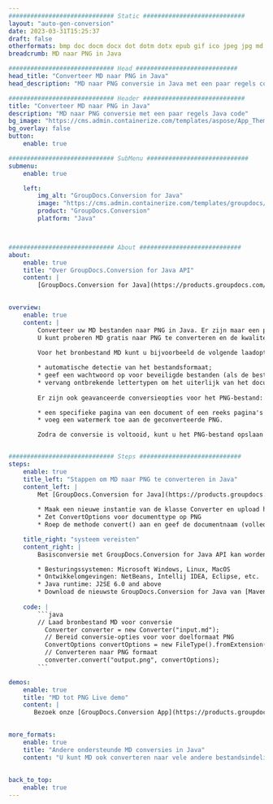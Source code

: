 ```yaml
---
############################# Static ############################
layout: "auto-gen-conversion"
date: 2023-03-31T15:25:37
draft: false
otherformats: bmp doc docm docx dot dotm dotx epub gif ico jpeg jpg md odt ott pdf png psd rtf tex tif tiff txt xps
breadcrumb: MD naar PNG in Java

############################# Head ############################
head_title: "Converteer MD naar PNG in Java"
head_description: "MD naar PNG conversie in Java met een paar regels code. Converteer meer dan 160 bestandsindelingen met de GroupDocs-documentconversie-API voor Java"

############################# Header ############################
title: "Converteer MD naar PNG in Java"
description: "MD naar PNG conversie met een paar regels Java code"
bg_image: "https://cms.admin.containerize.com/templates/aspose/App_Themes/V3/images/bg/header1.png"
bg_overlay: false
button:
    enable: true

############################# SubMenu ############################
submenu:
    enable: true

    left:
        img_alt: "GroupDocs.Conversion for Java"
        image: "https://cms.admin.containerize.com/templates/groupdocs/images/product-logos/90x90-noborder/groupdocs-conversion-java.png"
        product: "GroupDocs.Conversion"
        platform: "Java"



############################# About ############################
about:
    enable: true
    title: "Over GroupDocs.Conversion for Java API"
    content: |
        [GroupDocs.Conversion for Java](https://products.groupdocs.com/conversion/java/) is een geavanceerde conversie-API voor bestandsindelingen voor het converteren tussen populaire afbeeldings- en documentindelingen zoals Microsoft Office, OpenDocument, PDF, HTML, e-mail, CAD. en nog veel meer met slechts een paar regels code. De native API detecteert automatisch de formaten van de originele documenten en biedt veel opties voor het aanpassen van de geconverteerde documenten. Naast de functie om informatie uit een document te extraheren, ondersteunt het standaard ook het cachen van de conversieresultaten naar de lokale schijf. Elk type cacheopslag kan echter worden ondersteund door de juiste interfaces te implementeren - Amazon S3, Dropbox, Google Drive, Windows Azure, Reddis of andere.
    

overview:
    enable: true
    content: |
        Converteer uw MD bestanden naar PNG in Java. Er zijn maar een paar regels Java code nodig op elk platform naar keuze, zoals Windows, Linux, macOS.
        U kunt proberen MD gratis naar PNG te converteren en de kwaliteit van de conversieresultaten te evalueren. Naast eenvoudige scripts voor bestandsconversie, kunt u meer geavanceerde opties proberen voor het laden van het MD-bronbestand en het opslaan van de PNG-uitvoer. 
        
        Voor het bronbestand MD kunt u bijvoorbeeld de volgende laadopties gebruiken:

        * automatische detectie van het bestandsformaat;
        * geef een wachtwoord op voor beveiligde bestanden (als de bestandsindeling dit ondersteunt);
        * vervang ontbrekende lettertypen om het uiterlijk van het document te behouden.
        
        Er zijn ook geavanceerde conversieopties voor het PNG-bestand:

        * een specifieke pagina van een document of een reeks pagina's converteren;
        * voeg een watermerk toe aan de geconverteerde PNG.

        Zodra de conversie is voltooid, kunt u het PNG-bestand opslaan in uw lokale bestandspad of in opslag van derden, zoals FTP, Amazon S3, Google Drive, Dropbox enz. Let op - om MD te converteren tot PNG, hoeft u geen extra software te installeren, zoals MS Office, Open Office, Adobe Acrobat Reader etc.


############################# Steps ############################
steps:
    enable: true
    title_left: "Stappen om MD naar PNG te converteren in Java"
    content_left: |
        Met [GroupDocs.Conversion for Java](https://products.groupdocs.com/conversion/java/) kunnen ontwikkelaars het MD-bestand eenvoudig converteren naar PNG met een paar regels code.
        
        * Maak een nieuwe instantie van de klasse Converter en upload het bestand MD met het volledige pad
        * Zet ConvertOptions voor documenttype op PNG
        * Roep de methode convert() aan en geef de documentnaam (volledig pad) en formaat (PNG) door als parameter

    title_right: "systeem vereisten"
    content_right: |
        Basisconversie met GroupDocs.Conversion for Java API kan worden gedaan met slechts een paar regels code. Onze API's worden ondersteund op alle belangrijke platforms en besturingssystemen. Voordat u de onderstaande code uitvoert, moet u ervoor zorgen dat de volgende vereisten op uw systeem zijn geïnstalleerd.

        * Besturingssystemen: Microsoft Windows, Linux, MacOS
        * Ontwikkelomgevingen: NetBeans, Intellij IDEA, Eclipse, etc.
        * Java runtime: J2SE 6.0 and above
        * Download de nieuwste GroupDocs.Conversion for Java van [Maven](https://repository.groupdocs.com/webapp/#/artifacts/browse/tree/General/repo/com/groupdocs/groupdocs-conversion)
         
    code: |
        ```java    
        // Laad bronbestand MD voor conversie
          Converter converter = new Converter("input.md");
          // Bereid conversie-opties voor voor doelformaat PNG
          ConvertOptions convertOptions = new FileType().fromExtension("png").getConvertOptions();
          // Converteren naar PNG formaat
          converter.convert("output.png", convertOptions);
        ```

demos:
    enable: true
    title: "MD tot PNG Live demo"
    content: |
       Bezoek onze [GroupDocs.Conversion App](https://products.groupdocs.app/conversion/family) website en probeer MD naar PNG conversie nu. De gratis demo heeft de volgende voordelen:
          

more_formats:
    enable: true
    title: "Andere ondersteunde MD conversies in Java"
    content: "U kunt MD ook converteren naar vele andere bestandsindelingen. Zie de lijst hieronder."
       
       
back_to_top:
    enable: true
---
```

